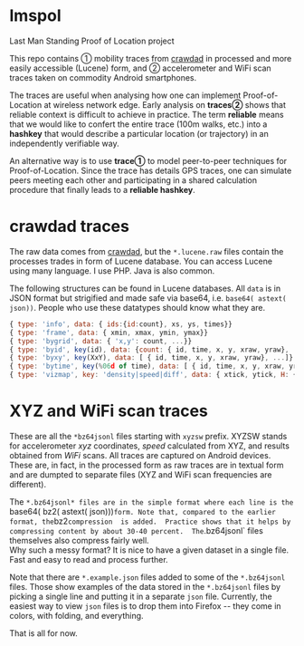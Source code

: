 # lmspol
Last Man Standing Proof of Location project

This repo contains 
① mobility traces from [crawdad](http://crawdad.cs.dartmouth.edu) in processed and more easily accessible (Lucene) form, and 
② accelerometer and WiFi scan traces taken on commodity Android smartphones. 

The traces are useful when analysing how one can implement Proof-of-Location 
at wireless network edge.  Early analysis on **traces②** shows that reliable context is difficult to achieve in practice. 
The term **reliable** means that we would like to confert the entire trace (100m walks, etc.) 
into a **hashkey** that would describe a particular location (or trajectory) in an independently verifiable way.

An alternative way is to use **trace①** to model peer-to-peer techniques for Proof-of-Location. 
Since the trace has details GPS traces, one can simulate peers meeting each other and participating in a 
shared calculation procedure that finally leads to a **reliable hashkey**.


# crawdad traces 

The raw data comes from  [crawdad](http://crawdad.cs.dartmouth.edu), 
but the `*.lucene.raw` files contain the processes trades in form of Lucene database.  You can access Lucene using many language. 
I use PHP.  Java is also common. 

The following structures can be found in Lucene databases.  All `data` is in JSON format but strigified and made safe via base64, i.e.  `base64( astext( json))`.
People who use these datatypes should know what they are.

```js
{ type: 'info', data: { ids:{id:count}, xs, ys, times}}  
{ type: 'frame', data: { xmin, xmax, ymin, ymax}}  
{ type: 'bygrid', data: { 'x,y': count, ...}}
{ type: 'byid', key(id), data: {count: { id, time, x, y, xraw, yraw}, ...}}
{ type: 'byxy', key(XxY), data: [ { id, time, x, y, xraw, yraw}, ...]}
{ type: 'bytime', key(%06d of time), data: [ { id, time, x, y, xraw, yraw}, ...]}
{ type: 'vizmap', key: 'density|speed|diff', data: { xtick, ytick, H: { 'x,y': eval,...}, raw:{ 'x,y': { key: count}}}}    diff>0#dense+still  diff<0:sparse+fast
```


# XYZ and WiFi scan traces

These are all the `*bz64jsonl` files starting with `xyzsw` prefix.  XYZSW stands for accelerometer *xyz* coordinates, *speed* calculated from XYZ, 
and results obtained from *WiFi* scans. All traces are captured on Android devices.  These are, in fact, in the processed form as raw traces are in textual form and 
are dumpted to separate files (XYZ and WiFi scan frequencies are different). 

The `*.bz64jsonl* files are in the simple format where each line is the `base64( bz2( astext( json)))` form. Note that, compared to the earlier format, the `bz2` compression 
is added.  Practice shows that it helps by compressing content by about 30-40 percent.  The `.bz64jsonl` files themselves also compress fairly well.  
Why such a messy format?  It is nice to have a given dataset in a single file.  Fast and easy to read and process further. 

Note that there are `*.example.json` files added to some of the `*.bz64jsonl` files.  Those show examples of the data stored in the `*.bz64jsonl` files by picking a single line 
and putting it in a separate `json` file.  Currently, the easiest way to view `json` files is to drop them into Firefox -- they come in colors, with folding, and everything. 


That is all for now. 


